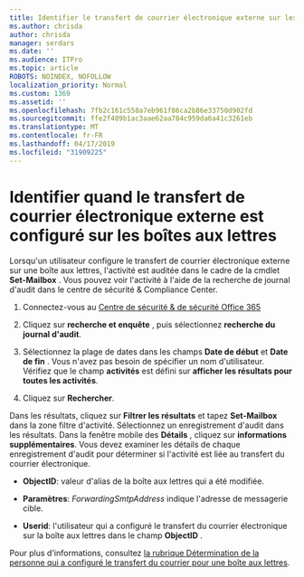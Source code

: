 ```yaml
---
title: Identifier le transfert de courrier électronique externe sur les boîtes aux lettres dans les journaux d'audit
ms.author: chrisda
author: chrisda
manager: serdars
ms.date: ''
ms.audience: ITPro
ms.topic: article
ROBOTS: NOINDEX, NOFOLLOW
localization_priority: Normal
ms.custom: 1369
ms.assetid: ''
ms.openlocfilehash: 7fb2c161c558a7eb961f86ca2b86e33750d902fd
ms.sourcegitcommit: ffe2f489b1ac3aae62aa784c959da6a41c3261eb
ms.translationtype: MT
ms.contentlocale: fr-FR
ms.lasthandoff: 04/17/2019
ms.locfileid: "31909225"
---
```

# <a name="identify-when-external-email-forwarding-is-configured-on-mailboxes"></a>Identifier quand le transfert de courrier électronique externe est configuré sur les boîtes aux lettres

Lorsqu'un utilisateur configure le transfert de courrier électronique externe sur une boîte aux lettres, l'activité est auditée dans le cadre de la cmdlet **Set-Mailbox** . Vous pouvez voir l'activité à l'aide de la recherche de journal d'audit dans le centre de sécurité & Compliance Center.

1. Connectez-vous au [Centre de sécurité & de sécurité Office 365](https://protection.office.com/)

2. Cliquez sur **recherche et enquête** , puis sélectionnez **recherche du journal d'audit**.

3. Sélectionnez la plage de dates dans les champs **Date de début** et **Date de fin** . Vous n'avez pas besoin de spécifier un nom d'utilisateur. Vérifiez que le champ **activités** est défini sur **afficher les résultats pour toutes les activités**.

4. Cliquez sur **Rechercher**.

Dans les résultats, cliquez sur **Filtrer les résultats** et tapez **Set-Mailbox** dans la zone filtre d'activité. Sélectionnez un enregistrement d'audit dans les résultats. Dans la fenêtre mobile des **Détails** , cliquez sur **informations supplémentaires**. Vous devez examiner les détails de chaque enregistrement d'audit pour déterminer si l'activité est liée au transfert du courrier électronique.

- **ObjectID**: valeur d'alias de la boîte aux lettres qui a été modifiée.

- **Paramètres**: _ForwardingSmtpAddress_ indique l'adresse de messagerie cible.

- **Userid**: l'utilisateur qui a configuré le transfert du courrier électronique sur la boîte aux lettres dans le champ **ObjectID** .

Pour plus d'informations, consultez [la rubrique Détermination de la personne qui a configuré le transfert du courrier pour une boîte aux lettres](https://docs.microsoft.com/office365/securitycompliance/auditing-troubleshooting-scenarios#determining-who-set-up-email-forwarding-for-a-mailbox).

